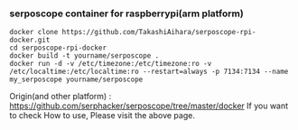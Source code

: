 ### serposcope container for raspberrypi(arm platform)

```
docker clone https://github.com/TakashiAihara/serposcope-rpi-docker.git
cd serposcope-rpi-docker
docker build -t yourname/serposcope .
docker run -d -v /etc/timezone:/etc/timezone:ro -v /etc/localtime:/etc/localtime:ro --restart=always -p 7134:7134 --name my_serposcope yourname/serposcope
```

Origin(and other platform) : https://github.com/serphacker/serposcope/tree/master/docker
If you want to check How to use, Please visit the above page.
